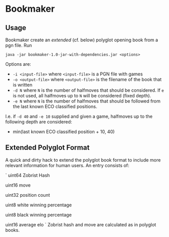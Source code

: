 # Bookmaker

## Usage

Bookmaker create an *extended* (cf. below) polyglot opening book from a pgn file. Run

`java -jar bookmaker-1.0-jar-with-dependencies.jar <options>`

Options are:

- `-i <input-file>` where `<input-file>` is a PGN file with games
- `-o <output-file>` where `<output-file>` is the filename of the book that is written
- `-d N` where `N` is the number of halfmoves that should be considered. If `e` is not used, all halfmoves up to `N` will be considered (fixed depth).
- `-e N` where `N` is the number of halfmoves that should be followed from the last known ECO classified positions.

I.e. if `-d 40` and `-e 10` supplied and given a game, halfmoves up to the following depth are considered:

- min(last known ECO classified position + 10, 40)

## Extended Polyglot Format

A quick and dirty hack to extend the polyglot book format to include more relevant information for human users. An entry consists of:

`
uint64 Zobrist Hash

uint16 move

uint32 position count

uint8 white winning percentage


uint8 black winning percentage

uint16 average elo
`
Zobrist hash and move are calculated as in polyglot books.

